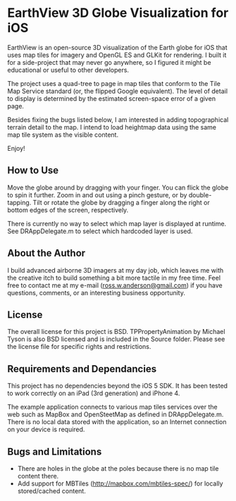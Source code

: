 EarthView 3D Globe Visualization for iOS
========================================

EarthView is an open-source 3D visualization of the Earth globe for iOS that uses map tiles for imagery and OpenGL ES and GLKit for rendering. I built it for a side-project that may never go anywhere, so I figured it might be educational or useful to other developers.

The project uses a quad-tree to page in map tiles that conform to the Tile Map Service standard (or, the flipped Google equivalent). The level of detail to display is determined by the estimated screen-space error of a given page.

Besides fixing the bugs listed below, I am interested in adding topographical terrain detail to the map. I intend to load heightmap data using the same map tile system as the visible content.

Enjoy!

How to Use
----------

Move the globe around by dragging with your finger. You can flick the globe to spin it further. Zoom in and out using a pinch gesture, or by double-tapping. Tilt or rotate the globe by dragging a finger along the right or bottom edges of the screen, respectively.

There is currently no way to select which map layer is displayed at runtime. See DRAppDelegate.m to select which hardcoded layer is used.

About the Author
----------------

I build advanced airborne 3D imagers at my day job, which leaves me with the creative itch to build something a bit more tactile in my free time. Feel free to contact me at my e-mail (ross.w.anderson@gmail.com) if you have questions, comments, or an interesting business opportunity.

License
-------

The overall license for this project is BSD. TPPropertyAnimation by Michael Tyson is also BSD licensed and is included in the Source folder. Please see the license file for specific rights and restrictions.

Requirements and Dependancies
-----------------------------

This project has no dependencies beyond the iOS 5 SDK. It has been tested to work correctly on an iPad (3rd generation) and iPhone 4.

The example application connects to various map tiles services over the web such as MapBox and OpenSteetMap as defined in DRAppDelegate.m. There is no local data stored with the application, so an Internet connection on your device is required.

Bugs and Limitations
--------------------

- There are holes in the globe at the poles because there is no map tile content there.
- Add support for MBTiles (http://mapbox.com/mbtiles-spec/) for locally stored/cached content.

